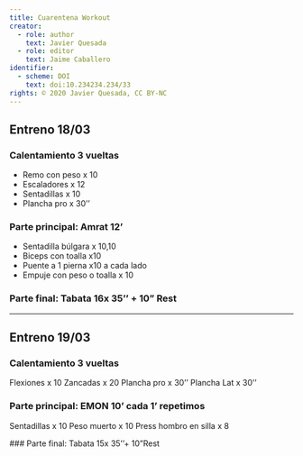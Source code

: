 ```yaml
---
title: Cuarentena Workout
creator:
  - role: author
    text: Javier Quesada
  - role: editor
    text: Jaime Caballero
identifier:
  - scheme: DOI
    text: doi:10.234234.234/33
rights: © 2020 Javier Quesada, CC BY-NC
---
```


## Entreno 18/03

### Calentamiento 3 vueltas

- Remo con peso x 10
- Escaladores x 12
- Sentadillas x 10
- Plancha pro x 30’’

### Parte principal: Amrat 12’

- Sentadilla búlgara x 10,10
- Biceps con toalla x10
- Puente a 1 pierna x10 a cada lado
- Empuje con peso o toalla x 10

### Parte final: Tabata 16x 35’’ + 10” Rest

---

## Entreno 19/03

### Calentamiento 3 vueltas

Flexiones x 10
Zancadas x 20
Plancha pro x 30’’
Plancha Lat x 30’’

### Parte principal: EMON 10’ cada 1’ repetimos

Sentadillas x 10
Peso muerto x 10
Press hombro en silla x 8

### Parte final: Tabata 15x 35’’+ 10”Rest
